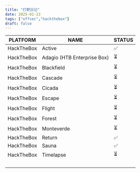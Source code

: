 ```yaml
---
title: "打靶日记"
date: 2025-01-23
tags: ["offsec","hackthebox"]
draft: false
---
```


| PLATFORM   | NAME                        | STATUS |
| ---------- | --------------------------- | ------ |
| HackTheBox | Active                      | ✅      |
| HackTheBox | Adagio (HTB Enterprise Box) | ⏳      |
| HackTheBox | Blackfield                  | ⏳      |
| HackTheBox | Cascade                     | ⏳      |
| HackTheBox | Cicada                      | ⏳      |
| HackTheBox | Escape                      | ⏳      |
| HackTheBox | Flight                      | ⏳      |
| HackTheBox | Forest                      | ⏳      |
| HackTheBox | Monteverde                  | ⏳      |
| HackTheBox | Return                      | ✅      |
| HackTheBox | Sauna                       | ✅      |
| HackTheBox | Timelapse                   | ⏳      |
|            |                             |        |
|            |                             |        |
|            |                             |        |
|            |                             |        |

